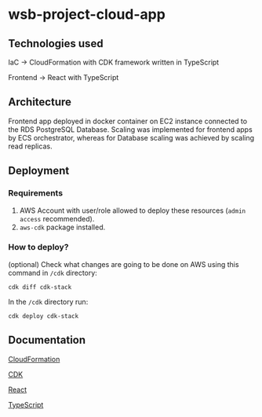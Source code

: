 # wsb-project-cloud-app


## Technologies used

IaC -> CloudFormation with CDK framework written in TypeScript

Frontend -> React with TypeScript


## Architecture

Frontend app deployed in docker container on EC2 instance connected to the RDS PostgreSQL Database.
Scaling was implemented for frontend apps by ECS orchestrator, whereas for Database scaling was achieved by scaling read replicas.


## Deployment

### Requirements

1. AWS Account with user/role allowed to deploy these resources (`admin access` recommended).
2. `aws-cdk` package installed.

### How to deploy?

(optional)
Check what changes are going to be done on AWS using this command in `/cdk` directory:
```
cdk diff cdk-stack
```

In the `/cdk` directory run:
```
cdk deploy cdk-stack
```


## Documentation

[CloudFormation](https://docs.aws.amazon.com/AWSCloudFormation/latest/UserGuide/Welcome.html)

[CDK](https://docs.aws.amazon.com/cdk/v2/guide/home.html)

[React](https://reactjs.org/docs/getting-started.html)

[TypeScript](https://www.typescriptlang.org/docs)

